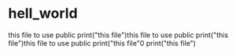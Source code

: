 # hell_world
this file to use public 
print("this file")this file to use public 
print("this file")this file to use public 
print("this file"0
print("this file")
